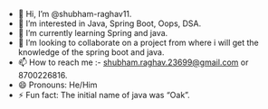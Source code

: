 - 👋 Hi, I’m @shubham-raghav11.
- 👀 I’m interested in Java, Spring Boot, Oops, DSA. 
- 🌱 I’m currently learning Spring and java.
- 💞️ I’m looking to collaborate on a project from where i will get the knowledge of the spring boot and java.
- 📫 How to reach me :- shubham.raghav.23699@gmail.com  or 8700226816.
- 😄 Pronouns: He/Him
- ⚡ Fun fact: The initial name of java was “Oak”.

<!---
shubham-raghav11/shubham-raghav11 is a ✨ special ✨ repository because its `README.md` (this file) appears on your GitHub profile.
You can click the Preview link to take a look at your changes.
--->
